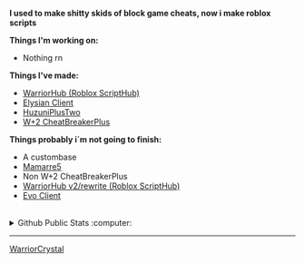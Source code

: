 
**I used to make shitty skids of block game cheats, now i make roblox scripts**

**Things I'm working on:**
- Nothing rn

**Things I've made:**
- [WarriorHub (Roblox ScriptHub)](https://github.com/WarriorCrystal/WarriorHub/)
- [Elysian Client](https://github.com/WarriorCrystal/Elysian/)
- [HuzuniPlusTwo](https://github.com/Huzuniplus/Huzuniplus2)
- [W+2 CheatBreakerPlus](https://github.com/WarriorCrystal/CheatBreakerPlus-src)

**Things probably i´m not going to finish:**
- A custombase
- [Mamarre5](https://github.com/WarriorCrystal/Mamarre5)
- Non W+2 CheatBreakerPlus
- [WarriorHub v2/rewrite (Roblox ScriptHub)](https://github.com/WarriorCrystal/WarriorHubV2/)
- [Evo Client](https://github.com/WarriorCrystal/Evo/)

<br>
<details>
  <summary>Github Public Stats :computer:</summary>
<a href="https://github.com/WarriorCrystal?tab=repositories">
  <img align="center" src="https://github-readme-stats.vercel.app/api/top-langs/?username=WarriorCrystal&hide=scheme&count_private=true&title_color=EC5061&text_color=FBDCDF&icon_color=E89F9A&bg_color=0D1117" />
</a>
<a href="https://github.com/WarriorCrystal?tab=repositories">
  <img align="center" src="https://github-readme-stats.vercel.app/api?username=WarriorCrystal&show_icons=true&line_height=33&count_private=true&title_color=EC5061&text_color=FBDCDF&icon_color=E89F9A&bg_color=0D1117" alt="WarriorCrystal's GitHub Stats" />
</a>

![Profile Views](https://komarev.com/ghpvc/?username=WarriorCrystal)
  ----
</details>

------
[WarriorCrystal](https://github.com/WarriorCrystal) <br>
